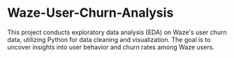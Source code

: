 # Waze-User-Churn-Analysis
This project conducts exploratory data analysis (EDA) on Waze's user churn data, utilizing Python for data cleaning and visualization. The goal is to uncover insights into user behavior and churn rates among Waze users.
